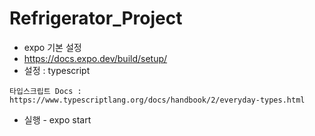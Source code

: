 # Refrigerator_Project

- expo 기본 설정
- https://docs.expo.dev/build/setup/
- 설정 : typescript

`타입스크립트 Docs : https://www.typescriptlang.org/docs/handbook/2/everyday-types.html`
 
- 실행 - expo start
